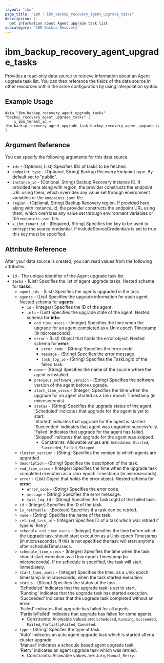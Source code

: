 ```yaml
---
layout: "ibm"
page_title: "IBM : ibm_backup_recovery_agent_upgrade_tasks"
description: |-
  Get information about Agent upgrade task list
subcategory: "IBM Backup Recovery"
---
```


# ibm_backup_recovery_agent_upgrade_tasks

Provides a read-only data source to retrieve information about an Agent upgrade task list. You can then reference the fields of the data source in other resources within the same configuration by using interpolation syntax.

## Example Usage

```hcl
data "ibm_backup_recovery_agent_upgrade_tasks" "backup_recovery_agent_upgrade_tasks" {
	x_ibm_tenant_id = ibm_backup_recovery_agent_upgrade_task.backup_recovery_agent_upgrade_task_instance.x_ibm_tenant_id
}
```

## Argument Reference

You can specify the following arguments for this data source.

* `ids` - (Optional, List) Specifies IDs of tasks to be fetched.
* `endpoint_type` - (Optional, String) Backup Recovery Endpoint type. By default set to "public".
* `instance_id` - (Optional, String) Backup Recovery instance ID. If provided here along with region, the provider constructs the endpoint URL using them, which overrides any value set through environment variables or the `endpoints.json` file.
* `region` - (Optional, String) Backup Recovery region. If provided here along with instance_id, the provider constructs the endpoint URL using them, which overrides any value set through environment variables or the `endpoints.json` file.  
* `x_ibm_tenant_id` - (Required, String) Specifies the key to be used to encrypt the source credential. If includeSourceCredentials is set to true this key must be specified.

## Attribute Reference

After your data source is created, you can read values from the following attributes.

* `id` - The unique identifier of the Agent upgrade task list.
* `tasks` - (List) Specifies the list of agent upgrade tasks.
Nested schema for **tasks**:
	* `agent_ids` - (List) Specifies the agents upgraded in the task.
	* `agents` - (List) Specifies the upgrade information for each agent.
	Nested schema for **agents**:
		* `id` - (Integer) Specifies the ID of the agent.
		* `info` - (List) Specifies the upgrade state of the agent.
		Nested schema for **info**:
			* `end_time_usecs` - (Integer) Specifies the time when the upgrade for an agent completed as a Unix epoch Timestamp (in microseconds).
			* `error` - (List) Object that holds the error object.
			Nested schema for **error**:
				* `error_code` - (String) Specifies the error code.
				* `message` - (String) Specifies the error message.
				* `task_log_id` - (String) Specifies the TaskLogId of the failed task.
			* `name` - (String) Specifies the name of the source where the agent is installed.
			* `previous_software_version` - (String) Specifies the software version of the agent before upgrade.
			* `start_time_usecs` - (Integer) Specifies the time when the upgrade for an agent started as a Unix epoch Timestamp (in microseconds).
			* `status` - (String) Specifies the upgrade status of the agent.<br> 'Scheduled' indicates that upgrade for the agent is yet to start.<br> 'Started' indicates that upgrade for the agent is started.<br> 'Succeeded' indicates that agent was upgraded successfully.<br> 'Failed' indicates that upgrade for the agent has failed.<br> 'Skipped' indicates that upgrade for the agent was skipped.
			  * Constraints: Allowable values are: `Scheduled`, `Started`, `Succeeded`, `Failed`, `Skipped`.
	* `cluster_version` - (String) Specifies the version to which agents are upgraded.
	* `description` - (String) Specifies the description of the task.
	* `end_time_usecs` - (Integer) Specifies the time when the upgrade task completed execution as a Unix epoch Timestamp (in microseconds).
	* `error` - (List) Object that holds the error object.
	Nested schema for **error**:
		* `error_code` - (String) Specifies the error code.
		* `message` - (String) Specifies the error message.
		* `task_log_id` - (String) Specifies the TaskLogId of the failed task.
	* `id` - (Integer) Specifies the ID of the task.
	* `is_retryable` - (Boolean) Specifies if a task can be retried.
	* `name` - (String) Specifies the name of the task.
	* `retried_task_id` - (Integer) Specifies ID of a task which was retried if type is 'Retry'.
	* `schedule_end_time_usecs` - (Integer) Specifies the time before which the upgrade task should start execution as a Unix epoch Timestamp (in microseconds). If this is not specified the task will start anytime after scheduleTimeUsecs.
	* `schedule_time_usecs` - (Integer) Specifies the time when the task should start execution as a Unix epoch Timestamp (in microseconds). If no schedule is specified, the task will start immediately.
	* `start_time_usecs` - (Integer) Specifies the time, as a Unix epoch timestamp in microseconds, when the task started execution.
	* `status` - (String) Specifies the status of the task.<br> 'Scheduled' indicates that the upgrade task is yet to start.<br> 'Running' indicates that the upgrade task has started execution.<br> 'Succeeded' indicates that the upgrade task completed without an error.<br> 'Failed' indicates that upgrade has failed for all agents. 'PartiallyFailed' indicates that upgrade has failed for some agents.
	  * Constraints: Allowable values are: `Scheduled`, `Running`, `Succeeded`, `Failed`, `PartiallyFailed`, `Canceled`.
	* `type` - (String) Specifes the type of task.<br> 'Auto' indicates an auto agent upgrade task which is started after a cluster upgrade.<br> 'Manual' indicates a schedule based agent upgrade task.<br> 'Retry' indicates an agent upgrade task which was retried.
	  * Constraints: Allowable values are: `Auto`, `Manual`, `Retry`.

